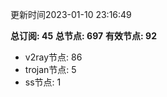 更新时间2023-01-10 23:16:49

**总订阅: 45**
**总节点: 697**
**有效节点: 92**
- v2ray节点: 86
- trojan节点: 5
- ss节点: 1

